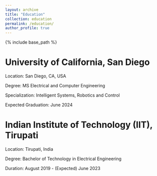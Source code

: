 ```yaml
---
layout: archive
title: "Education"
collection: education
permalink: /education/
author_profile: true
---
```


{% include base_path %}

# University of California, San Diego

Location: San Diego, CA, USA

Degree: MS Electrical and Computer Engineering

Specialization: Intelligent Systems, Robotics and Control

Expected Graduation: June 2024

# Indian Institute of Technology (IIT), Tirupati

Location: Tirupati, India

Degree: Bachelor of Technology in Electrical Engineering

Duration: August 2019 - (Expected) June 2023
